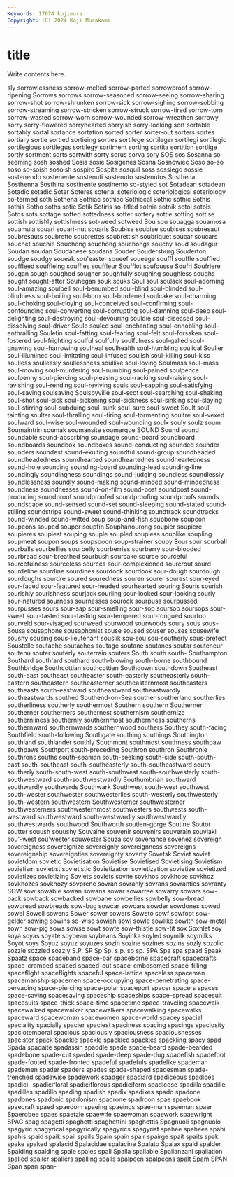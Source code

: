 ```yaml
---
Keywords: 17074 kojimura
Copyright: (C) 2024 Koji Murakami
---
```


# title

Write contents here.



sly sorrowlessness sorrow-melted sorrow-parted sorrowproof sorrow-ripening Sorrows
sorrows sorrow-seasoned sorrow-seeing sorrow-sharing sorrow-shot sorrow-shrunken sorrow-sick sorrow-sighing sorrow-sobbing sorrow-streaming
sorrow-stricken sorrow-struck sorrow-tired sorrow-torn sorrow-wasted sorrow-worn sorrow-wounded sorrow-wreathen sorrowy sorry
sorry-flowered sorryhearted sorryish sorry-looking sort sortable sortably sortal sortance sortation
sorted sorter sorter-out sorters sortes sortiary sortie sortied sortieing sorties
sortilege sortileger sortilegi sortilegic sortilegious sortilegus sortilegy sortiment sorting sortita
sortition sortlige sortly sortment sorts sortwith sorty sorus sorva sory
SOS sos Sosanna so-seeming sosh soshed Sosia sosie Sosigenes Sosna
Sosnowiec Soso so-so soso so-soish sosoish sospiro Sospita sosquil soss
sossiego sossle sostenendo sostenente sostenuti sostenuto sostenutos Sosthena Sosthenna Sosthina
sostinente sostinento so-styled sot Sotadean sotadean Sotadic sotadic Soter Soteres
soterial soteriologic soteriological soteriology so-termed soth Sothena Sothiac sothiac Sothiacal
Sothic sothic Sothis sothis Sotho soths sotie Sotik Sotiris so-titled
sotnia sotnik sotol sotols Sotos sots sottage sotted sottedness sotter
sottery sottie sotting sottise sottish sottishly sottishness sot-weed sotweed Sou
sou souagga souamosa souamula souari souari-nut souaris Soubise soubise soubises
soubresaut soubresauts soubrette soubrettes soubrettish soubriquet soucar soucars souchet souchie
Souchong souchong souchongs souchy soud soudagur Soudan soudan Soudanese soudans
Souder Soudersburg Souderton soudge soudgy soueak sou'easter soueef soueege souffl
souffle souffled souffleed souffleing souffles souffleur Soufflot soufousse Soufri Soufriere
sougan sough soughed sougher soughfully soughing soughless soughs sought sought-after
Souhegan souk souks Soul soul soulack soul-adorning soul-amazing soulbell soul-benumbed
soul-blind soul-blinded soul-blindness soul-boiling soul-born soul-burdened soulcake soul-charming soul-choking soul-cloying
soul-conceived soul-confirming soul-confounding soul-converting soul-corrupting soul-damning soul-deep soul-delighting soul-destroying soul-devouring
souldie soul-diseased soul-dissolving soul-driver Soule souled soul-enchanting soul-ennobling soul-enthralling Souletin
soul-fatting soul-fearing soul-felt soul-forsaken soul-fostered soul-frighting soulful soulfully soulfulness soul-galled
soul-gnawing soul-harrowing soulheal soulhealth soul-humbling soulical Soulier soul-illumined soul-imitating soul-infused
soulish soul-killing soul-kiss soulless soullessly soullessness soullike soul-loving Soulmass soul-mass
soul-moving soul-murdering soul-numbing soul-pained soulpence soulpenny soul-piercing soul-pleasing soul-racking soul-raising
soul-ravishing soul-rending soul-reviving souls soul-sapping soul-satisfying soul-saving soulsaving Soulsbyville soul-scot
soul-searching soul-shaking soul-shot soul-sick soul-sickening soul-sickness soul-sinking soul-slaying soul-stirring soul-subduing
soul-sunk soul-sure soul-sweet Soult soul-tainting soulter soul-thralling soul-tiring soul-tormenting soultre
soul-vexed soulward soul-wise soul-wounded soul-wounding soulx souly soulz soum Soumaintrin
soumak soumansite soumarque SOUND Sound sound soundable sound-absorbing soundage sound-board
soundboard soundboards soundbox soundboxes sound-conducting sounded sounder sounders soundest sound-exulting
soundful sound-group soundheaded soundheadedness soundhearted soundheartednes soundheartedness sound-hole sounding sounding-board
sounding-lead sounding-line soundingly soundingness soundings sound-judging soundless soundlessly soundlessness soundly
sound-making sound-minded sound-mindedness soundness soundnesses sound-on-film sound-post soundpost sound-producing soundproof
soundproofed soundproofing soundproofs sounds soundscape sound-sensed sound-set sound-sleeping sound-stated sound-stilling
soundstripe sound-sweet sound-thinking soundtrack soundtracks sound-winded sound-witted soup soup-and-fish soupbone
soupcon soupcons souped souper soupfin Souphanourong soupier soupiere soupieres soupiest
souping souple soupled soupless souplike soupling soupmeat soupon soups soupspoon
soup-strainer soupy Sour sour sourball sourballs sourbellies sourbelly sourberries sourberry
sour-blooded sourbread sour-breathed sourbush sourcake source sourceful sourcefulness sourceless sources
sour-complexioned sourcrout sourd sourdeline sourdine sourdines sourdock sourdook sour-dough sourdough
sourdoughs sourdre soured souredness souren sourer sourest sour-eyed sour-faced sour-featured
sour-headed sourhearted souring Souris sourish sourishly sourishness sourjack sourling sour-looked
sour-looking sourly sour-natured sourness sournesses sourock sourpuss sourpussed sourpusses sours
sour-sap sour-smelling sour-sop soursop soursops sour-sweet sour-tasted sour-tasting sour-tempered sour-tongued
sourtop sourveld sour-visaged sourweed sourwood sourwoods soury sous sous- Sousa
sousaphone sousaphonist souse soused souser souses sousewife soushy sousing sous-lieutenant
souslik sou-sou sou-southerly sous-prefect Soustelle soutache soutaches soutage soutane soutanes
soutar souteneur soutenu souter souterly souterrain souters South south south-
Southampton Southard south'ard southard south-blowing south-borne southbound Southbridge Southcottian southcottian
Southdown southdown Southeast south-east southeast southeaster south-easterly southeasterly south-eastern southeastern
southeasterner southeasternmost southeasters southeasts south-eastward southeastward southeastwardly southeastwards southed Southend-on-Sea
souther southerland southerlies southerliness southerly southermost Southern southern Southerner southerner
southerners southernest southernism southernize southernliness southernly southernmost southernness southerns southernward
southernwards southernwood southers Southey south-facing Southfield south-following Southgate southing southings
Southington southland southlander southly Southmont southmost southness southpaw southpaws Southport
south-preceding Southron southron Southronie southrons souths south-seaman south-seeking south-side south-south-east
south-southeast south-southeasterly south-southeastward south-southerly south-south-west south-southwest south-southwesterly south-southwestward south-southwestwardly Southumbrian
southward southwardly southwards Southwark Southwest south-west southwest south-wester southwester southwesterlies
south-westerly southwesterly south-western southwestern Southwesterner southwesterner southwesterners southwesternmost southwesters southwests
south-westward southwestward south-westwardly southwestwardly southwestwards southwood Southworth soutien-gorge Soutine Soutor
soutter souush souushy Souvaine souvenir souvenirs souverain souvlaki sou'-west sou'wester
souwester Souza sov sovenance sovenez sovereign sovereigness sovereignize sovereignly sovereignness
sovereigns sovereignship sovereignties sovereignty soverty Sovetsk Soviet soviet sovietdom sovietic
Sovietisation Sovietise Sovietised Sovietising Sovietism sovietism sovietist sovietistic Sovietization sovietization
sovietize sovietized sovietizes sovietizing Soviets soviets sovite sovkhos sovkhose sovkhoz
sovkhozes sovkhozy sovprene sovran sovranly sovrans sovranties sovranty SOW sow
sowable sowan sowans sowar sowarree sowarry sowars sow-back sowback sowbacked
sowbane sowbellies sowbelly sow-bread sowbread sowbreads sow-bug sowcar sowcars sowder
sowdones sowed sowel Sowell sowens Sower sower sowers Soweto sowf
sowfoot sow-gelder sowing sowins so-wise sowish sowl sowle sowlike sowlth
sow-metal sown sow-pig sows sowse sowt sowte sow-thistle sow-tit sox
Soxhlet soy soya soyas soyate soybean soybeans Soyinka soyled soymilk
soymilks Soyot soys Soyuz soyuz soyuzes sozin sozine sozines sozins
sozly sozolic sozzle sozzled sozzly S.P. SP Sp Sp. s.p.
sp sp. SPA Spa spa spaad Spaak Spaatz space spaceband
space-bar spaceborne spacecraft spacecrafts space-cramped spaced spaced-out space-embosomed space-filling spaceflight
spaceflights spaceful space-lattice spaceless spaceman spacemanship spacemen space-occupying space-penetrating space-pervading
space-piercing space-polar spaceport spacer spacers spaces space-saving spacesaving spaceship spaceships
space-spread spacesuit spacesuits space-thick space-time spacetime space-traveling spacewalk spacewalked spacewalker
spacewalkers spacewalking spacewalks spaceward spacewoman spacewomen space-world spacey spacial spaciality
spacially spacier spaciest spaciness spacing spacings spaciosity spaciotemporal spacious spaciously
spaciousness spaciousnesses spacistor spack Spackle spackle spackled spackles spackling spacy
spad Spada spadaite spadassin spaddle spade spade-beard spade-bearded spadebone spade-cut
spaded spade-deep spade-dug spadefish spadefoot spade-footed spade-fronted spadeful spadefuls spadelike
spademan spademen spader spaders spades spade-shaped spadesman spade-trenched spadewise spadework
spadger spadiard spadiceous spadices spadici- spadicifloral spadiciflorous spadiciform spadicose spadilla
spadille spadilles spadillo spading spadish spadix spadixes spado spadone spadones
spadonic spadonism spadrone spadroon spae spaebook spaecraft spaed spaedom spaeing
spaeings spae-man spaeman spaer Spaerobee spaes spaetzle spaewife spaewoman spaework
spaewright SPAG spag spagetti spaghetti spaghettini spaghettis Spagnuoli spagnuolo spagyric
spagyrical spagyrically spagyrics spagyrist spahee spahees spahi spahis spaid spaik
spail spails Spain spain spair spairge spait spaits spak spake
spaked spalacid Spalacidae spalacine Spalato Spalax spald spalder Spalding spalding
spale spales spall Spalla spallable Spallanzani spallation spalled spaller spallers
spalling spalls spalpeen spalpeens spalt Spam SPAN Span span span-
